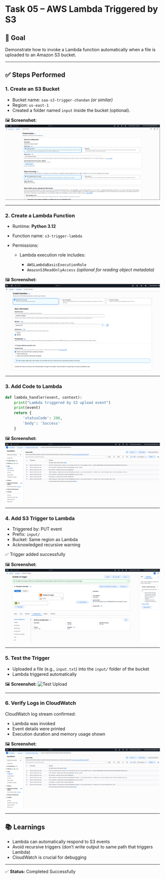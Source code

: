 # Task 05 – AWS Lambda Triggered by S3

## 📌 Goal

Demonstrate how to invoke a Lambda function automatically when a file is uploaded to an Amazon S3 bucket.

---

## ✅ Steps Performed

### 1. Create an S3 Bucket

* Bucket name: `saa-s3-trigger-chandan` *(or similar)*
* Region: `us-east-1`
* Created a folder named `input` inside the bucket (optional).

🖼️ **Screenshot:**
![Bucket Setup](bucket-setup.PNG)

---

### 2. Create a Lambda Function

* Runtime: **Python 3.12**
* Function name: `s3-trigger-lambda`
* Permissions:

  * Lambda execution role includes:

    * `AWSLambdaBasicExecutionRole`
    * `AmazonS3ReadOnlyAccess` *(optional for reading object metadata)*

🖼️ **Screenshot:**
![Lambda Creation](lambda-create.PNG)

---

### 3. Add Code to Lambda

```python
def lambda_handler(event, context):
    print("Lambda triggered by S3 upload event")
    print(event)
    return {
        'statusCode': 200,
        'body': 'Success'
    }

```


🖼️ **Screenshot:**  
![Lambda logs](lambda-logs.PNG)

---

### 4. Add S3 Trigger to Lambda

* Triggered by: PUT event
* Prefix: `input/`
* Bucket: Same region as Lambda
* Acknowledged recursive warning

✅ Trigger added successfully

🖼️ **Screenshot:**
![Trigger Setup](trigger.PNG)

---

### 5. Test the Trigger

* Uploaded a file (e.g., `input.txt`) into the `input/` folder of the bucket
* Lambda triggered automatically

🖼️ **Screenshot:**
![Test Upload](test-upload.PNG)

---

### 6. Verify Logs in CloudWatch

CloudWatch log stream confirmed:

* Lambda was invoked
* Event details were printed
* Execution duration and memory usage shown

🖼️ **Screenshot:**
![Lambda Logs](lambda-logs.PNG)

---

## 📚 Learnings

* Lambda can automatically respond to S3 events
* Avoid recursive triggers (don’t write output to same path that triggers Lambda)
* CloudWatch is crucial for debugging

---

✅ **Status:** Completed Successfully
